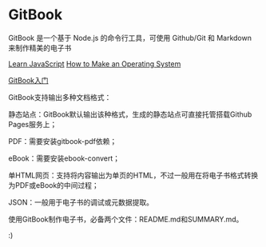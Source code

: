 GitBook
======

GitBook 是一个基于 Node.js 的命令行工具，可使用 Github/Git 和 Markdown 来制作精美的电子书

[Learn JavaScript](http://gitbookio.github.io/javascript/)
[How to Make an Operating System](http://samypesse.github.io/How-to-Make-a-Computer-Operating-System/)

[GitBook入门](https://blog.csdn.net/lu_embedded/article/details/81100704)


GitBook支持输出多种文档格式：

静态站点：GitBook默认输出该种格式，生成的静态站点可直接托管搭载Github Pages服务上；

PDF：需要安装gitbook-pdf依赖；

eBook：需要安装ebook-convert；

单HTML网页：支持将内容输出为单页的HTML，不过一般用在将电子书格式转换为PDF或eBook的中间过程；

JSON：一般用于电子书的调试或元数据提取。

使用GitBook制作电子书，必备两个文件：README.md和SUMMARY.md。










:)
